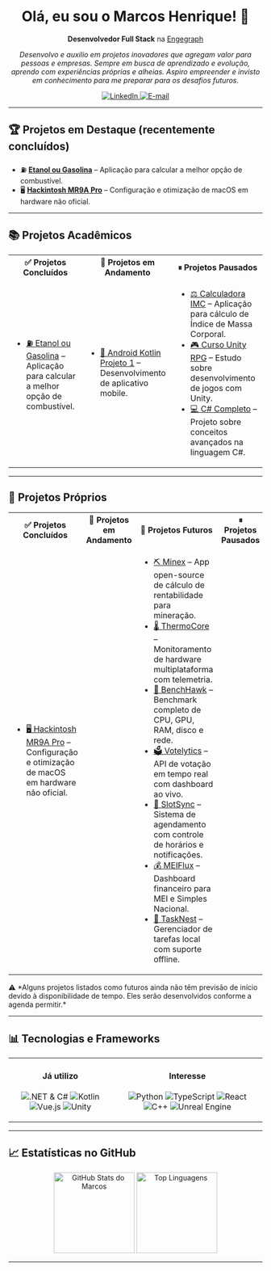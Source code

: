 <h1 align="center">Olá, eu sou o Marcos Henrique! 👋</h1>

<p align="center">
  <strong>Desenvolvedor Full Stack</strong> na <a href="https://engegraph.com.br" target="_blank">Engegraph</a>
</p>

<p align="center">
  <em>
    Desenvolvo e auxilio em projetos inovadores que agregam valor para pessoas e empresas.  
    Sempre em busca de aprendizado e evolução, aprendo com experiências próprias e alheias.  
    Aspiro empreender e invisto em conhecimento para me preparar para os desafios futuros.
  </em>
</p>

<div align="center">
  <!-- Botões de contato e perfil -->
  <a href="https://www.linkedin.com/in/marcoshenrique-developer/" target="_blank">
    <img src="https://img.shields.io/badge/LinkedIn-%230077B5?style=for-the-badge&logo=linkedin&logoColor=white" alt="LinkedIn"/>
  </a>
  <a href="mailto:marcosriderbr@outlook.com" target="_blank">
    <img src="https://img.shields.io/badge/Email-Contato-brightgreen?style=for-the-badge&logo=gmail" alt="E-mail"/>
  </a>
</div>

<hr/>

## 🏆 Projetos em Destaque (recentemente concluídos)

- ⛽ **[Etanol ou Gasolina](https://github.com/midnightbr/EtanolOuGasolina)** – Aplicação para calcular a melhor opção de combustível.  
- 🖥 **[Hackintosh MR9A Pro](https://github.com/midnightbr/hackintosh-mr9apro-6750xt)** – Configuração e otimização de macOS em hardware não oficial.  

---

## 📚 Projetos Acadêmicos

<div align="center">
  <table>
    <tr>
      <th>✅ Projetos Concluídos</th>
      <th>🚧 Projetos em Andamento</th>
      <th>⏸ Projetos Pausados</th>
    </tr>
    <tr>
      <td>
        <ul>
          <li><a href="https://github.com/midnightbr/EtanolOuGasolina">⛽ Etanol ou Gasolina</a> – Aplicação para calcular a melhor opção de combustível.</li>
        </ul>
      </td>
      <td>
        <ul>
          <li><a href="https://github.com/midnightbr/Android-Kotlin-Projeto1">📱 Android Kotlin Projeto 1</a> – Desenvolvimento de aplicativo mobile.</li>
        </ul>
      </td>
      <td>
        <ul>
          <li><a href="https://github.com/midnightbr/CalculadoraIMC">⚖️ Calculadora IMC</a> – Aplicação para cálculo de Índice de Massa Corporal.</li>
          <li><a href="https://github.com/midnightbr/Curso-Unity-RPG">🎮 Curso Unity RPG</a> – Estudo sobre desenvolvimento de jogos com Unity.</li>
          <li><a href="https://github.com/midnightbr/CSharp-Completo">💻 C# Completo</a> – Projeto sobre conceitos avançados na linguagem C#.</li>
        </ul>
      </td>
    </tr>
  </table>
</div>

---

## 🚀 Projetos Próprios

<div align="center">
  <table>
    <tr>
      <th>✅ Projetos Concluídos</th>
      <th>🚧 Projetos em Andamento</th>
      <th>🔮 Projetos Futuros</th>
      <th>⏸ Projetos Pausados</th>
    </tr>
    <tr>
      <td>
        <ul>
          <li><a href="https://github.com/midnightbr/hackintosh-mr9apro-6750xt">🖥 Hackintosh MR9A Pro</a> – Configuração e otimização de macOS em hardware não oficial.</li>
        </ul>
      </td>
      <td></td>
      <td>
        <ul>
          <li><a href="https://github.com/midnightbr/minex-app">⛏️ Minex</a> – App open-source de cálculo de rentabilidade para mineração.</li>
          <li><a href="https://github.com/midnightbr/thermocore-monitor">🌡️ ThermoCore</a> – Monitoramento de hardware multiplataforma com telemetria.</li>
          <li><a href="https://github.com/midnightbr/benchhawk-suite">🧪 BenchHawk</a> – Benchmark completo de CPU, GPU, RAM, disco e rede.</li>
          <li><a href="https://github.com/midnightbr/votelytics-api">🗳️ Votelytics</a> – API de votação em tempo real com dashboard ao vivo.</li>
          <li><a href="https://github.com/midnightbr/slotsync-system">📅 SlotSync</a> – Sistema de agendamento com controle de horários e notificações.</li>
          <li><a href="https://github.com/midnightbr/meiflux-dashboard">💰 MEIFlux</a> – Dashboard financeiro para MEI e Simples Nacional.</li>
          <li><a href="https://github.com/midnightbr/tasknest-desktop">📝 TaskNest</a> – Gerenciador de tarefas local com suporte offline.</li>
          <!--
          <li><a href="https://github.com/midnightbr/fortgrid-unity">🛡️ FortGrid</a> – Tower Defense em Unity com sistema de upgrades.</li>
          <li><a href="https://github.com/midnightbr/jetstrike-runner">🚀 JetStrike</a> – Endless runner 2D estilo Jetpack Joyride.</li>
          <li><a href="https://github.com/midnightbr/apexzero-fps-unity">🔫 ApexZero</a> – FPS em Unity com HUD e inimigos controlados por IA.</li>
          <li><a href="https://github.com/midnightbr/strikezone-tps-unreal">🎯 StrikeZone</a> – TPS em Unreal com combate e armas variadas.</li>
          <li><a href="https://github.com/midnightbr/virtuahome-simulator">🏠 VirtuaHome</a> – Simulador de ambientes 3D interativos.</li>
          <li><a href="https://github.com/midnightbr/botskirmish-arena">🤖 BotSkirmish</a> – Arena com bots e sistema de pontuação (Unreal).</li>
          <li><a href="https://github.com/midnightbr/echoarena-unreal">⚔️ EchoArena</a> – Combate de bots em arena usando Unreal Engine.</li>
          -->
        </ul>
      </td>
      <td></td>
    </tr>
  </table>
</div>
⚠️ *Alguns projetos listados como futuros ainda não têm previsão de início devido à disponibilidade de tempo. Eles serão desenvolvidos conforme a agenda permitir.*

---

## 📊 Tecnologias e Frameworks

<div align="center">
  <table>
    <tr>
      <td align="center" valign="top">
        <h4>Já utilizo</h4>
        <p>
          <img src="https://img.shields.io/badge/.NET%20%26%20C%23-512BD4?style=flat-square&logo=dotnet&logoColor=white" alt=".NET & C#"/>
          <img src="https://img.shields.io/badge/Kotlin-F18E33?style=flat-square&logo=kotlin&logoColor=white" alt="Kotlin"/>
          <img src="https://img.shields.io/badge/Vue.js-4FC08D?style=flat-square&logo=vue.js&logoColor=white" alt="Vue.js"/>
          <img src="https://img.shields.io/badge/Unity-000000?style=flat-square&logo=unity&logoColor=white" alt="Unity"/>
        </p>
      </td>
      <td align="center" valign="top">
        <h4>Interesse</h4>
        <p>
          <img src="https://img.shields.io/badge/Python-3776AB?style=flat-square&logo=python&logoColor=white" alt="Python"/>
          <img src="https://img.shields.io/badge/TypeScript-007ACC?style=flat-square&logo=typescript&logoColor=white" alt="TypeScript"/>
          <img src="https://img.shields.io/badge/React-61DAFB?style=flat-square&logo=react&logoColor=white" alt="React"/>
          <img src="https://img.shields.io/badge/C++-00599C?style=flat-square&logo=c%2B%2B&logoColor=white" alt="C++"/>
          <img src="https://img.shields.io/badge/Unreal%20Engine-0E1128?style=flat-square&logo=unrealengine&logoColor=white" alt="Unreal Engine"/>
        </p>
      </td>
    </tr>
  </table>
</div>

---

## 📈 Estatísticas no GitHub

<p align="center">
  <img height="160" src="https://github-readme-stats.vercel.app/api?username=midnightbr&show_icons=true&theme=github_dark&hide_border=true&count_private=true" alt="GitHub Stats do Marcos"/>
  <img height="160" src="https://github-readme-stats.vercel.app/api/top-langs/?username=midnightbr&layout=compact&theme=github_dark&hide_border=true&langs_count=8" alt="Top Linguagens"/>
</p>

---

